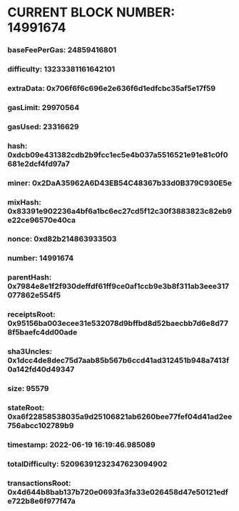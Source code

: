 # CURRENT BLOCK NUMBER: 14991674

### baseFeePerGas: 24859416801
### difficulty: 13233381161642101
### extraData: 0x706f6f6c696e2e636f6d1edfcbc35af5e17f59
### gasLimit: 29970564
### gasUsed: 23316629
### hash: 0xdcb09e431382cdb2b9fcc1ec5e4b037a5516521e91e81c0f0681e2dcf4fd97a7
### miner: 0x2DaA35962A6D43EB54C48367b33d0B379C930E5e
### mixHash: 0x83391e902236a4bf6a1bc6ec27cd5f12c30f3883823c82eb9e22ce96570e40ca
### nonce: 0xd82b214863933503
### number: 14991674
### parentHash: 0x7984e8e1f2f930deffdf61ff9ce0af1ccb9e3b8f311ab3eee317077862e554f5
### receiptsRoot: 0x95156ba003ecee31e532078d9bffbd8d52baecbb7d6e8d778f5baefc4dd00ade
### sha3Uncles: 0x1dcc4de8dec75d7aab85b567b6ccd41ad312451b948a7413f0a142fd40d49347
### size: 95579
### stateRoot: 0xa6f22858538035a9d25106821ab6260bee77fef04d41ad2ee756abcc102789b9
### timestamp: 2022-06-19 16:19:46.985089
### totalDifficulty: 52096391232347623094902
### transactionsRoot: 0x4d644b8bab137b720e0693fa3fa33e026458d47e50121edfe722b8e6f977f47a
